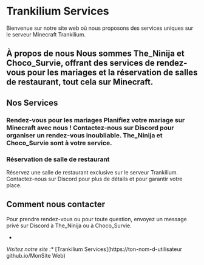 # Trankilium Services

Bienvenue sur notre site web où nous proposons des services uniques sur le serveur Minecraft Trankilium.

## À propos de nous Nous sommes The_Ninija et Choco_Survie, offrant des services de rendez-vous pour les mariages et la réservation de salles de restaurant, tout cela sur Minecraft.

## Nos Services

### Rendez-vous pour les mariages Planifiez votre mariage sur Minecraft avec nous ! Contactez-nous sur Discord pour organiser un rendez-vous inoubliable. The_Ninija et Choco_Survie sont à votre service.

### Réservation de salle de restaurant

Réservez une salle de restaurant exclusive sur le serveur Trankilium. Contactez-nous sur Discord pour plus de détails et pour garantir votre place.

## Comment nous contacter

Pour prendre rendez-vous ou pour toute question, envoyez un message privé sur Discord à The_Ninija ou à Choco_Survie.

*

*Visitez notre site :** [Trankilium Services](https://ton-nom-d-utilisateur github.io/MonSite Web)
